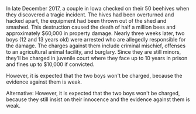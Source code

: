In late December 2017, a couple in Iowa checked on their 50 beehives when they discovered a tragic incident. The hives had been overturned and hacked apart, the equipment had been thrown out of the shed and smashed. This destruction caused the death of half a million bees and approximately $60,000 in property damage. Nearly three weeks later, two boys (12 and 13 years old) were arrested who are allegedly responsible for the damage. The charges against them include criminal mischief, offenses to an agricultural animal facility, and burglary. Since they are still minors, they'll be charged in juvenile court where they face up to 10 years in prison and fines up to $10,000 if convicted. 

However, it is expected that the two boys won't be charged, because the evidence against them is weak.

Alternative: However, it is expected that the two boys won't be charged, because they still insist on their innocence and the evidence against them is weak.
